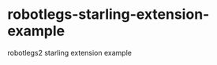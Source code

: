 robotlegs-starling-extension-example
====================================

robotlegs2 starling extension example